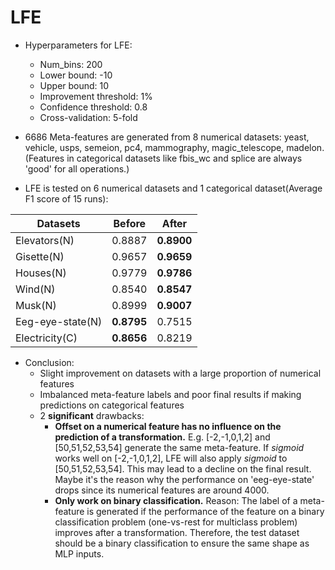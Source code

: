 # LFE
- Hyperparameters for LFE:
    - Num_bins: 200
    - Lower bound: -10
    - Upper bound: 10
    - Improvement threshold: 1%
    - Confidence threshold: 0.8
    - Cross-validation: 5-fold
    
- 6686 Meta-features are generated from 8 numerical datasets: yeast, vehicle, usps, semeion, pc4, mammography, 
magic_telescope, madelon. (Features in categorical datasets like fbis_wc and splice are always 'good' 
for all operations.)


- LFE is tested on 6 numerical datasets and 1 categorical dataset(Average F1 score of 15 runs):

Datasets | Before | After
-------|-------|-------|
Elevators(N)|0.8887|**0.8900**
Gisette(N)|0.9657|**0.9659**
Houses(N)|0.9779|**0.9786**
Wind(N)|0.8540|**0.8547**
Musk(N)|0.8999|**0.9007**
Eeg-eye-state(N)|**0.8795**|0.7515
Electricity(C)|**0.8656**|0.8219





- Conclusion:
    - Slight improvement on datasets with a large proportion of numerical features
    - Imbalanced meta-feature labels and poor final results if making predictions on categorical 
    features
    - 2 **significant** drawbacks:
        - **Offset on a numerical feature has no influence on the prediction of a transformation.** E.g. [-2,-1,0,1,2] and 
        [50,51,52,53,54] generate the same meta-feature. If *sigmoid* works well on [-2,-1,0,1,2], LFE will
        also apply *sigmoid* to [50,51,52,53,54]. This may lead to a decline on the final result. Maybe it's
        the reason why the performance on 'eeg-eye-state' drops since its numerical features are around 4000.
        - **Only work on binary classification.** Reason: The label of a meta-feature is generated if the performance of the feature on a binary 
        classification problem (one-vs-rest for multiclass problem) improves after a transformation. 
        Therefore, the test dataset should be a binary classification to ensure the same shape as MLP inputs.




 

